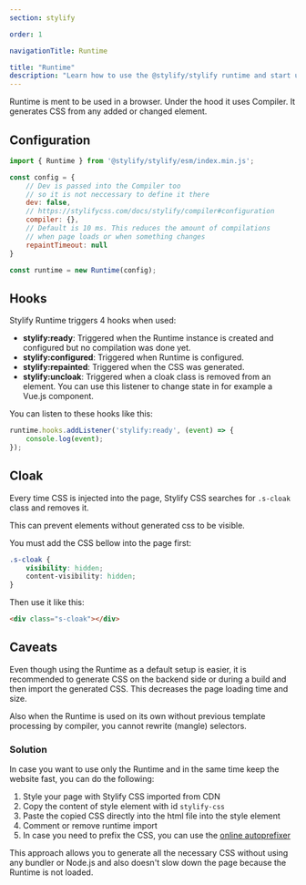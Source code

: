 ```yaml
---
section: stylify

order: 1

navigationTitle: Runtime

title: "Runtime"
description: "Learn how to use the @stylify/stylify runtime and start using the Stylify CSS in no time."
---
```


Runtime is ment to be used in a browser. Under the hood it uses Compiler. It generates CSS from any added or changed element.

## Configuration

```js
import { Runtime } from '@stylify/stylify/esm/index.min.js';

const config = {
	// Dev is passed into the Compiler too
	// so it is not neccessary to define it there
	dev: false,
	// https://stylifycss.com/docs/stylify/compiler#configuration
	compiler: {},
	// Default is 10 ms. This reduces the amount of compilations
	// when page loads or when something changes
	repaintTimeout: null
}

const runtime = new Runtime(config);
```

## Hooks

Stylify Runtime triggers 4 hooks when used:

- **stylify:ready**: Triggered when the Runtime instance is created and configured but no compilation was done yet.
- **stylify:configured**: Triggered when Runtime is configured.
- **stylify:repainted**: Triggered when the CSS was generated.
- **stylify:uncloak**: Triggered when a cloak class is removed from an element. You can use this listener to change state in for example a Vue.js component.

You can listen to these hooks like this:

```js
runtime.hooks.addListener('stylify:ready', (event) => {
	console.log(event);
});
```

## Cloak

Every time CSS is injected into the page, Stylify CSS searches for `.s-cloak` class and removes it.

This can prevent elements without generated css to be visible.

You must add the CSS bellow into the page first:

```css
.s-cloak {
	visibility: hidden;
	content-visibility: hidden;
}
```

Then use it like this:

```html
<div class="s-cloak"></div>
```

## Caveats
Even though using the Runtime as a default setup is easier, it is recommended to generate CSS on the backend side or during a build and then import the generated CSS. This decreases the page loading time and size.

Also when the Runtime is used on its own without previous template processing by compiler, you cannot rewrite (mangle) selectors.

### Solution
In case you want to use only the Runtime and in the same time keep the website fast, you can do the following:

1. Style your page with Stylify CSS imported from CDN
2. Copy the content of style element with id `stylify-css`
3. Paste the copied CSS directly into the html file into the style element
3. Comment or remove runtime import
5. In case you need to prefix the CSS, you can use the [online autoprefixer](https://autoprefixer.github.io)

This approach allows you to generate all the necessary CSS without using any bundler or Node.js and also doesn't slow down the page because the Runtime is not loaded.
